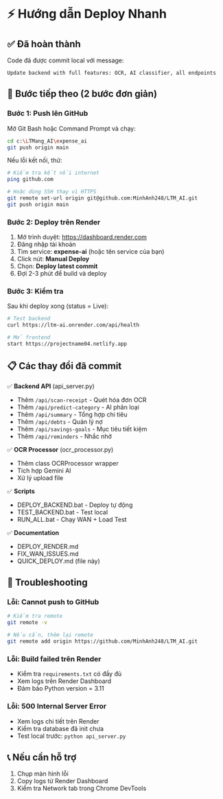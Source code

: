 # ⚡ Hướng dẫn Deploy Nhanh

## ✅ Đã hoàn thành

Code đã được commit local với message:
```
Update backend with full features: OCR, AI classifier, all endpoints
```

## 🚀 Bước tiếp theo (2 bước đơn giản)

### Bước 1: Push lên GitHub

Mở Git Bash hoặc Command Prompt và chạy:

```bash
cd c:\LTMang_AI\expense_ai
git push origin main
```

Nếu lỗi kết nối, thử:
```bash
# Kiểm tra kết nối internet
ping github.com

# Hoặc dùng SSH thay vì HTTPS
git remote set-url origin git@github.com:MinhAnh248/LTM_AI.git
git push origin main
```

### Bước 2: Deploy trên Render

1. Mở trình duyệt: https://dashboard.render.com
2. Đăng nhập tài khoản
3. Tìm service: **expense-ai** (hoặc tên service của bạn)
4. Click nút: **Manual Deploy** 
5. Chọn: **Deploy latest commit**
6. Đợi 2-3 phút để build và deploy

### Bước 3: Kiểm tra

Sau khi deploy xong (status = Live):

```bash
# Test backend
curl https://ltm-ai.onrender.com/api/health

# Mở frontend
start https://projectname04.netlify.app
```

## 📋 Các thay đổi đã commit

✅ **Backend API** (api_server.py)
- Thêm `/api/scan-receipt` - Quét hóa đơn OCR
- Thêm `/api/predict-category` - AI phân loại
- Thêm `/api/summary` - Tổng hợp chi tiêu
- Thêm `/api/debts` - Quản lý nợ
- Thêm `/api/savings-goals` - Mục tiêu tiết kiệm
- Thêm `/api/reminders` - Nhắc nhở

✅ **OCR Processor** (ocr_processor.py)
- Thêm class OCRProcessor wrapper
- Tích hợp Gemini AI
- Xử lý upload file

✅ **Scripts**
- DEPLOY_BACKEND.bat - Deploy tự động
- TEST_BACKEND.bat - Test local
- RUN_ALL.bat - Chạy WAN + Load Test

✅ **Documentation**
- DEPLOY_RENDER.md
- FIX_WAN_ISSUES.md
- QUICK_DEPLOY.md (file này)

## 🔧 Troubleshooting

### Lỗi: Cannot push to GitHub
```bash
# Kiểm tra remote
git remote -v

# Nếu cần, thêm lại remote
git remote add origin https://github.com/MinhAnh248/LTM_AI.git
```

### Lỗi: Build failed trên Render
- Kiểm tra `requirements.txt` có đầy đủ
- Xem logs trên Render Dashboard
- Đảm bảo Python version = 3.11

### Lỗi: 500 Internal Server Error
- Xem logs chi tiết trên Render
- Kiểm tra database đã init chưa
- Test local trước: `python api_server.py`

## 📞 Nếu cần hỗ trợ

1. Chụp màn hình lỗi
2. Copy logs từ Render Dashboard
3. Kiểm tra Network tab trong Chrome DevTools
